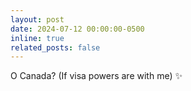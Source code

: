 ```yaml
---
layout: post
date: 2024-07-12 00:00:00-0500
inline: true
related_posts: false
---
```


O Canada? (If visa powers are with me) :sparkles:

